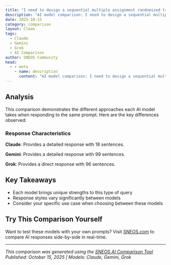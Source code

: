```yaml
---
title: "I need to design a sequential multiple assignment randomized trial (SMART). Help me: 1) Map out decision points and adaptive intervention options"
description: "AI model comparison: I need to design a sequential multiple assignment randomized trial (SMART). Help me: 1) Map out deci..."
date: 2025-10-15
category: comparison
layout: Clean
tags:
  - Claude
  - Gemini
  - Grok
  - AI Comparison
author: SNEOS Community
head:
  - - meta
    - name: description
      content: "AI model comparison: I need to design a sequential multiple assignment randomized trial (SMART). Help me: 1) Map out decision points and adap..."
---
```


<ChatComparison
  title="I need to design a sequential multiple assignment randomized trial (SMART). Help me: 1) Map out decision points and adaptive intervention options"
  prompt="I need to design a sequential multiple assignment randomized trial (SMART). Help me: 1) Map out decision points and adaptive intervention options"
  :responses='{"Claude": "# SMART Design Guide\n\n## 1) Mapping Decision Points and Adaptive Intervention Options\n\n### **Step 1: Define Your Clinical Question**\n\nFirst, clarify what you\u0027re trying to optimize:\n- What condition are you treating?\n- What is the ultimate goal? (symptom reduction, functional improvement, etc.)\n- What timeframe matters clinically?\n\n### **Step 2: Identify Critical Decision Points**\n\nDecision points are pre-specified times when treatment decisions are made based on participant response.\n\n**Typical SMART structure:**\n\n\u0060\u0060\u0060\nDECISION POINT 1 (Baseline)\n    \u2193\n[Time period for initial treatment]\n    \u2193\nDECISION POINT 2 (e.g., 8 weeks)\n    \u2193\n[Time period for adjusted treatment]\n    \u2193\nPRIMARY OUTCOME (e.g., 6 months)\n\u0060\u0060\u0060\n\n**Key considerations:**\n- **Timing**: When is response/non-response clinically evident?\n- **Number**: Most SMARTs have 2-3 decision points (2 is most common)\n- **Practical**: Allow sufficient time to assess response\n\n### **Step 3: Define Responder Status**\n\nAt each decision point (except the first), you\u0027ll classify participants:\n\n- **Responders**: Show adequate improvement\n- **Non-responders**: Show inadequate improvement\n- **Criteria**: Use validated measures with clinically meaningful thresholds\n\n**Example criteria:**\n- \u226550% symptom reduction = responder\n- CGI-Improvement score \u22642 = responder\n- Functional improvement \u002B symptom reduction\n\n### **Step 4: Map Intervention Options**\n\n**At Decision Point 1 (Baseline):**\n\u0060\u0060\u0060\nRandomize to initial treatment options:\n\u251C\u2500\u2500 Treatment A1\n\u2514\u2500\u2500 Treatment A2\n\u0060\u0060\u0060\n\n**At Decision Point 2 (Based on response):**\n\nFor **Responders** to A1:\n\u0060\u0060\u0060\n\u251C\u2500\u2500 Continue A1 (maintenance)\n\u2514\u2500\u2500 Augment A1 with additional component\n\u0060\u0060\u0060\n\nFor **Non-responders** to A1:\n\u0060\u0060\u0060\n\u251C\u2500\u2500 Intensify A1 (increase dose/frequency)\n\u251C\u2500\u2500 Switch to B1\n\u2514\u2500\u2500 Augment A1 with add-on treatment\n\u0060\u0060\u0060\n\n*(Repeat similar structure for initial Treatment A2)*\n\n### **Example SMART Design Template**\n\n**Condition:** Depression  \n**Timeline:** 6 months total (8 weeks \u2192 reassess \u2192 16 more weeks)\n\n\u0060\u0060\u0060\nBASELINE (Week 0)\n\u251C\u2500\u2500 50% \u2192 Medication A\n\u2502   \u2502\n\u2502   WEEK 8 ASSESSMENT\n\u2502   \u251C\u2500\u2500 Responders (\u226550% improvement)\n\u2502   \u2502   \u251C\u2500\u2500 50% \u2192 Continue Medication A\n\u2502   \u2502   \u2514\u2500\u2500 50% \u2192 Add therapy\n\u2502   \u2502\n\u2502   \u2514\u2500\u2500 Non-responders (\u003C50% improvement)\n\u2502       \u251C\u2500\u2500 50% \u2192 Switch to Medication B\n\u2502       \u2514\u2500\u2500 50% \u2192 Add therapy to Medication A\n\u2502\n\u2514\u2500\u2500 50% \u2192 Therapy alone\n    \u2502\n    WEEK 8 ASSESSMENT\n    \u251C\u2500\u2500 Responders (\u226550% improvement)\n    \u2502   \u251C\u2500\u2500 50% \u2192 Continue therapy\n    \u2502   \u2514\u2500\u2500 50% \u2192 Reduce frequency (maintenance)\n    \u2502\n    \u2514\u2500\u2500 Non-responders (\u003C50% improvement)\n        \u251C\u2500\u2500 50% \u2192 Add Medication A\n        \u2514\u2500\u2500 50% \u2192 Intensify therapy (2x/week)\n\u0060\u0060\u0060\n\nThis creates **8 embedded adaptive interventions** (treatment sequences).\n\n---\n\n## **Key Design Principles**\n\n### \u2713 **Scientific Considerations**\n- Base options on clinical equipoise\n- Ensure options are feasible in practice\n- Consider mechanism of action (e.g., don\u0027t switch between similar treatments)\n\n### \u2713 **Tailoring Variables**\n- Must be measurable at decision points\n- Should be actionable clinically\n- Consider: response status, side effects, adherence, patient preference\n\n### \u2713 **Balance**\n- **Too simple**: Won\u0027t capture clinical reality\n- **Too complex**: Difficult to implement, reduces power per pathway\n\n---\n\n## **Your Next Steps**\n\nTo help you further, please provide:\n\n1. **What condition/behavior are you targeting?**\n2. **What interventions are you considering?**\n3. **What is a clinically meaningful timeframe for", "Gemini": "A Sequential Multiple Assignment Randomized Trial (SMART) is a powerful design for building adaptive interventions (also known as dynamic treatment regimens or DTRs). It allows researchers to learn not only which treatments work best initially, but also how to sequence and combine treatments based on individual response.\n\nTo map out decision points and adaptive intervention options, we first need a *hypothetical clinical scenario*. Let\u0027s use a common one: **Developing an Optimal Adaptive Intervention for Treatment-Resistant Depression (TRD)**.\n\n---\n\n### **Hypothetical Scenario: Optimal Treatment for Treatment-Resistant Depression (TRD)**\n\n**Goal:** To identify the most effective sequence and combination of pharmacological and/or psychosocial interventions for individuals who have not responded to an initial standard antidepressant.\n\n**Target Population:** Adults diagnosed with Major Depressive Disorder who have failed to achieve remission after an adequate trial of a first-line antidepressant (e.g., an SSRI for 8-12 weeks).\n\n**Initial \u0022Baseline\u0022 Status:** All participants are considered \u0022treatment-resistant\u0022 based on the above definition.\n\n---\n\n### **SMART Design Map: Two-Stage Adaptive Intervention for TRD**\n\nThis SMART will have **two stages of randomization** and **one primary decision point** based on intermediate response.\n\n**Key:**\n*   **R#:** Randomization Point\n*   **A#:** Assessment Point\n*   **Tx:** Treatment\n*   **Goal:** To build a Dynamic Treatment Regimen (DTR) of the form:\n    *   *If* initial treatment X *and* response is Y, *then* proceed with Z.\n    *   *If* initial treatment X *and* response is N, *then* proceed with W.\n\n---\n\n#### **Phase 1: Entry \u0026 Initial Randomization (R1)**\n\n*   **Participants:** All eligible individuals with TRD enter the trial.\n\n*   **Decision Point 1: Initial Augmentation/Switching Strategy (R1)**\n    *   **Trigger:** Entry into the trial (failure of first-line antidepressant).\n    *   **Adaptive Intervention Options (Randomization 1 - R1):** Participants are randomized to one of two *initial* strategies for their TRD:\n        *   **Tx A: Augmentation with Antipsychotic (e.g., Aripiprazole)**\n            *   *Duration:* 8-10 weeks (while continuing their baseline antidepressant).\n            *   *Rationale:* Common augmentation strategy for TRD.\n        *   **Tx B: Switching to a Different Class of Antidepressant (e.g., Venlafaxine \u002B Mirtazapine combo)**\n            *   *Duration:* 8-10 weeks (discontinuing previous antidepressant, initiating new regimen).\n            *   *Rationale:* Another common approach for TRD, targeting different neurochemical pathways.\n\n---\n\n#### **Phase 2: Intermediate Assessment \u0026 Second Randomization (R2)**\n\n*   **Assessment Point 1 (A1): Intermediate Response**\n    *   **Trigger:** Completion of 8-10 weeks of Tx A or Tx B.\n    *   **Assessments:**\n        *   **Primary Outcome:** Change in depression severity (e.g., HAM-D or PHQ-9 scores).\n        *   **Key Decision Variable:** Categorization into \u0022Responder\u0022 vs. \u0022Non-Responder\u0022 based on pre-defined criteria.\n            *   **Definition of Responder:** \u2265 50% reduction in baseline depression severity score OR achieving a score below a clinical cutoff (e.g., HAM-D \u003C 7).\n            *   **Definition of Non-Responder:** \u003C 50% reduction in baseline depression severity score AND/OR not meeting clinical cutoff for remission.\n        *   **Secondary Outcomes:** Side effects, functional improvement, quality of life.\n\n*   **Decision Point 2: Tailored Intervention based on Response (R2a \u0026 R2b)**\n    *   **Trigger:** Results from Assessment Point 1 (A1). This is where the adaptive nature comes into play.\n\n    ---\n\n    **Branch 1: Participants who Responded at A1**\n    *   **Adaptive Intervention Options (Randomization 2a - R2a):** Responders are further randomized to optimize long-term outcomes and prevent relapse.\n        *   **Tx A1 (If started with Tx A): Continue current augmented regimen \u002B Relapse Prevention CBT.**\n            *   *Rationale:* Intensify psychosocial support to maintain gains.\n        *   **Tx A2 (If started with Tx A): Reduce Antipsychotic Dosage (Taper) \u002B Relapse Prevention CBT.**\n            *   *Rationale:* Reduce medication burden and potential long-term side effects while maintaining gains.\n        *   **Tx B1 (If started with Tx B): Continue current combo regimen \u002B Relapse Prevention CBT.**\n            *   *Rationale:* Intensify psychosocial support to maintain gains.\n        *   **Tx B2 (If started with Tx B): Switch to Monotherapy (e.g., only Venlafaxine) \u002B Relapse Prevention CBT.**\n            *   *Rationale:* Simplify regimen and reduce polypharmacy, while maintaining gains.\n            *   *(Note: The options here would need careful consideration to be truly distinct and testable.)*\n\n    ---\n\n    **Branch 2: Participants who Did NOT Respond at A1**\n    *   **Adaptive Intervention Options (Randomization 2b - R2b):** Non-responders are further randomized to more intensive or alternative interventions.\n        *   **Tx C (If started with Tx A): Switch to Transcranial Magnetic Stimulation (TMS) \u002B Psychotherapy.**\n            *   *Rationale:* Non-pharmacological option for TRD.\n        *   **Tx D (If started with Tx A): Switch to Monoamine Oxidase Inhibitor (MAOI) \u002B Intensive Psychotherapy.**\n            *   *Rationale:* More potent pharmacological option, often reserved for later stages of TRD.\n        *   **Tx E (If started with Tx B): Augment with Lithium \u002B Intensive Psychotherapy.**\n            *   *Rationale:* Augmentation strategy for TRD, often considered after other options.\n        *   **Tx F (If started with Tx B): Switch to Electroconvulsive Therapy (ECT) Consultation.**\n            *   *Rationale:* Most potent intervention for severe TRD, often considered when other treatments fail.\n            *   *(Note: The options for non-responders need to be sufficiently distinct and potentially more intensive.)*\n\n---\n\n#### **Phase 3: Final Assessment \u0026 Long-term Follow-up**\n\n*   **Assessment Point 2 (A2): Final Outcome**\n    *   **Trigger:** Completion of 16-20 weeks (or longer) of the second-stage intervention.\n    *   **Assessments:**\n        *   **Primary Outcome:** Remission rates, sustained remission, relapse prevention.\n        *   **Secondary Outcomes:** Functional recovery, quality of life, side effects, cost-effectiveness.\n\n*   **Long-term Follow-up:** Continue to monitor participants for 6-12 months post-intervention to assess durability of response and relapse rates.\n\n---\n\n### **Visual Flowchart Representation (Text-based):**\n\n\u0060\u0060\u0060\n                  [Eligible TRD Patients]\n                           |\n                           V\n              [Initial Randomization (R1)]\n               /                          \\\n              /                            \\\n      [Tx A: Augment w/ Antipsychotic]   [Tx B: Switch to Venlafaxine \u002B Mirtazapine]\n                 (8-10 weeks)                   (8-10 weeks)\n                     |                                |\n                     V                                V\n              [Assessment Point 1 (A1): Intermediate Response]\n               /           \\                       /           \\\n              /             \\                     /             \\\n    [A1 Responder]    [A1 Non-Responder]   [A1 Responder]    [A1 Non-Responder]\n           |                 |                   |                 |\n           V                 V                   V                 V\n  [Randomization 2a (R2a)] [Randomization 2b (R2b)] [Randomization 2a (R2a)] [Randomization 2b (R2b)]\n      /        \\             /        \\              /        \\             /        \\\n     /          \\           /          \\            /          \\           /          \\\n[Tx A1]      [Tx A2]    [Tx C]      [Tx D]       [Tx B1]      [Tx B2]    [Tx E]      [Tx F]\n(Cont. \u002B CBT) (Taper \u002B CBT) (Switch to TMS) (Switch to MAOI) (Cont. \u002B CBT) (Mono \u002B CBT) (Augment w/Li) (ECT Consult)\n    |             |          |           |            |             |          |           |\n    ------------------------------------------------------------------------------------------\n                                                 |\n                                                 V\n                                         [Final Assessment (A2)]\n                                                 |\n                                                 V\n                                      [Long-term Follow-up]\n\u0060\u0060\u0060\n\n---\n\n### **Summary of Decision Points and Adaptive Intervention Options:**\n\n1.  **Decision Point 1: Initial Augmentation/Switching (R1)**\n    *   **When:** Upon entry into the trial, after failing initial first-line antidepressant.\n    *   **What is assessed:** Baseline characteristics, prior treatment history.\n    *   **Adaptive Options:**\n        *   Augmentation with Antipsychotic (Tx A)\n        *   Switch to Different Antidepressant Combination (Tx B)\n    *   **Goal:** To identify which *initial* strategy yields the best proportion of responders.\n\n2.  **Decision Point 2: Intermediate Response Assessment (A1)**\n    *   **When:** After 8-10 weeks of the first-stage intervention (Tx A or Tx B).\n    *   **What is assessed:** Depression severity (e.g., HAM-D, PHQ-9) to categorize as \u0022Responder\u0022 or \u0022Non-Responder.\u0022\n    *   **Adaptive Function:** This assessment *stratifies* participants for the next randomization, determining which set of options they are eligible for.\n\n3.  **Decision Point 3 (a): Responder Optimization/Maintenance (R2a)**\n    *   **When:** For participants who *responded* to their initial Tx (A or B) at A1.\n    *   **What is assessed:** Ongoing depression symptoms, side effects, functional status.\n    *   **Adaptive Options (example based on initial Tx):**\n        *   **If started with Tx A (Antipsychotic Augmentation):**\n            *   Continue Tx A \u002B Relapse Prevention CBT (Tx A1)\n            *   Taper Antipsychotic \u002B Relapse Prevention CBT (Tx A2)\n        *   **If started with Tx B (Antidepressant Combo Switch):**\n            *   Continue Tx B \u002B Relapse Prevention CBT (Tx B1)\n            *   Switch to Antidepressant Monotherapy \u002B Relapse Prevention CBT (Tx B2)\n    *   **Goal:** To identify the optimal strategy for maintaining gains, preventing relapse, and potentially reducing medication burden for responders.\n\n4.  **Decision Point 3 (b): Non-Responder Salvage/Intensification (R2b)**\n    *   **When:** For participants who *did NOT respond* to their initial Tx (A or B) at A1.\n    *   **What is assessed:** Ongoing depression symptoms, side effects, functional status, tolerance to previous treatment.\n    *   **Adaptive Options (example based on initial Tx):**\n        *   **If started with Tx A (Antipsychotic Augmentation):**\n            *   Switch to Transcranial Magnetic Stimulation (TMS) \u002B Psychotherapy (Tx C)\n            *   Switch to MAOI \u002B Intensive Psychotherapy (Tx D)\n        *   **If started with Tx B (Antidepressant Combo Switch):**\n            *   Augment with Lithium \u002B Intensive Psychotherapy (Tx E)\n            *   Consultation for Electroconvulsive Therapy (ECT) (Tx F)\n    *   **Goal:** To identify the most effective \u0022rescue\u0022 strategy for individuals who failed the first-stage treatment.\n\n---\n\n### **Key Considerations for Designing YOUR SMART:**\n\n*   **Specify Your Context:** Replace \u0022TRD\u0022 with your specific disease/condition, target population, and existing treatment landscape.\n*   **Define Interventions Clearly:** What are the exact components, doses, frequencies, and durations of *each* treatment option (initial, augmentation, switching, maintenance)?\n*   **Operationalize Response/Non-Response:** This is CRITICAL. What specific measure and threshold will define a \u0022responder\u0022 vs. \u0022non-responder\u0022 at each assessment point? Be precise and clinically relevant.\n*   **Timing of Assessments:** How long is each treatment stage? When are assessments performed? These timings should be clinically meaningful and allow enough time for interventions to show an effect.\n*   **Number of Stages:** While this example is two stages, a SMART can have more. Each additional stage adds complexity but can yield a more nuanced DTR.\n*   **Ethical Considerations:** Especially with non-responders, ensuring ethical care and access to effective treatments is paramount.\n*   **Statistical Analysis:** SMARTs require specialized statistical methods (e.g., Q-learning, A-learning) to analyze the data and compare different DTRs. This will need to be planned at the design stage.\n*   **Sample Size:** SMARTs often require larger sample sizes than traditional RCTs to power the comparisons between different DTRs.\n\nBy clearly mapping these decision points and the adaptive intervention options, you lay the groundwork for a robust SMART that can provide invaluable insights into optimal personalized treatment pathways.", "Grok": "### Understanding SMART Designs\nA Sequential Multiple Assignment Randomized Trial (SMART) is a type of clinical trial designed to evaluate adaptive interventions, where treatments are dynamically tailored based on a patient\u0027s evolving response (e.g., at specific decision points). It uses randomization at key stages to compare options, allowing estimation of optimal sequences. SMARTs are common in fields like mental health, addiction, oncology, and chronic disease management, where one-size-fits-all approaches fall short.\n\nTo design your SMART, start by defining the problem: What condition are you targeting? What are the key outcomes (e.g., symptom reduction, adherence)? Below, I\u0027ll outline a general framework for mapping decision points and adaptive intervention options, using a hypothetical example for clarity (e.g., treating depression in adolescents). You can adapt this to your context\u2014feel free to provide more details for a tailored design.\n\n### Step 1: Define Decision Points\nDecision points are critical junctures where treatment is adapted, typically staged by time or patient status. They create a \u0022tree\u0022 structure, with randomizations at each point to test alternatives. Aim for 2\u20133 points to keep the trial feasible (more points increase complexity and sample size needs).\n\n- **General Guidelines**:\n  - Base points on clinical milestones (e.g., after 4\u20138 weeks of initial treatment, or at relapse).\n  - Include eligibility criteria (e.g., initial diagnosis) and exclusion rules (e.g., severe comorbidities).\n  - Randomize at each point to subgroups based on response (e.g., responders vs. non-responders, defined by a threshold like 50% symptom improvement).\n\n- **Hypothetical Example for Adolescent Depression**:\n  - **Decision Point 1 (Baseline/Diagnosis, Time 0)**: All eligible patients (e.g., DSM-5 diagnosed moderate depression, ages 12\u201318) are randomized to initial treatments. No adaptation yet\u2014this sets the first stage.\n  - **Decision Point 2 (After 8 Weeks, Intermediate Assessment)**: Reassess response using a validated scale (e.g., PHQ-9 score). Stratify into \u0022responders\u0022 (\u226550% reduction) or \u0022non-responders\u0022 (\u003C50% reduction). Randomize non-responders to adapt; responders may continue or step down.\n  - **Decision Point 3 (After 16 Weeks, Long-Term Assessment)**: For ongoing non-responders or relapsers (e.g., score increase \u003E20%), adapt further (e.g., switch therapies). This could lead to maintenance or end-of-trial.\n\nVisual Tree Structure (Conceptual):\n\u0060\u0060\u0060\nStart: Eligible Patients\n  \u2193 (Randomize at DP1)\nDP1: Initial Assignment\n  \u251C\u2500\u2500 Option A \u2192 DP2 Assessment\n  \u2502     \u251C\u2500\u2500 Responder \u2192 Continue/Step-Down (No Randomization)\n  \u2502     \u2514\u2500\u2500 Non-Responder \u2192 Randomize to Options X or Y\n  \u2514\u2500\u2500 Option B \u2192 DP2 Assessment\n        \u251C\u2500\u2500 Responder \u2192 Continue/Step-Down\n        \u2514\u2500\u2500 Non-Responder \u2192 Randomize to Options X or Y\n  \u2193 (From DP2 Adaptations)\nDP3: Further Assessment\n  \u251C\u2500\u2500 Stable \u2192 Maintenance Phase\n  \u2514\u2500\u2500 Worsening \u2192 Randomize to Options P or Q \u2192 End\n\u0060\u0060\u0060\n\n### Step 2: Specify Adaptive Intervention Options\nAdaptive interventions (also called dynamic treatment regimens) are sequences of treatments triggered by decision points. At each randomization, assign 2\u002B embedded options to compare efficacy. Options should be clinically plausible, evidence-based, and feasible to deliver.\n\n- **General Guidelines**:\n  - Embed 2\u20134 options per randomization to balance power and ethics (e.g., avoid withholding proven treatments).\n  - Define sequences explicitly (e.g., \u0022Initial CBT \u002B If non-responder, switch to CBT \u002B SSRI\u0022).\n  - Consider trade-offs: Intensity (step-up vs. step-down), modality (e.g., therapy vs. medication), or combinations.\n  - Power the trial for estimating optimal sequences (sample size ~200\u2013500 per arm, depending on effect sizes; use software like Q-learning for analysis).\n  - Ethical notes: Ensure options meet equipoise (genuine uncertainty) and include safety monitoring.\n\n- **Hypothetical Example Options for Adolescent Depression**:\n  - **At DP1 (Initial Randomization)**: Compare two first-line, low-risk options.\n    - Option A: Cognitive Behavioral Therapy (CBT) alone (weekly sessions for 8 weeks).\n    - Option B: Selective Serotonin Reuptake Inhibitor (SSRI) medication alone (e.g., fluoxetine, titrated dose).\n  - **At DP2 (For Non-Responders Only)**: Adapt based on initial failure (randomize ~50% of cohort).\n    - From Option A (CBT failure): \n      - Option X: Augment with SSRI (CBT \u002B medication).\n      - Option Y: Switch to Interpersonal Therapy (IPT), a different modality.\n    - From Option B (SSRI failure):\n      - Option X: Augment with CBT (medication \u002B therapy).\n      - Option Y: Switch to a different SSRI or add bupropion.\n    - For Responders: Non-randomized continuation (e.g., taper to maintenance CBT biweekly).\n  - **At DP3 (For Persistent Non-Responders or Relapsers)**: Focus on escalation.\n    - Option P: Intensive multimodal (CBT \u002B SSRI \u002B family therapy).\n    - Option Q: Refer to specialized care (e.g., inpatient or TMS if refractory).\n    - Stable patients: Step-down to monitoring (e.g., quarterly check-ins).\n\nThis yields 4 primary adaptive sequences to evaluate (e.g., A \u2192 X \u2192 P; A \u2192 Y \u2192 Q; B \u2192 X \u2192 P; B \u2192 Y \u2192 Q), plus secondary comparisons.\n\n### Next Steps for Implementation\n- **Outcomes and Analysis**: Primary outcome could be sustained remission at 6\u201312 months. Use SMART-specific stats like weighted regression or Q-learning to identify the optimal sequence (e.g., highest response rate with lowest side effects).\n- **Trial Logistics**: Estimate sample size (e.g., via R package \u0060SMART\u0060 or simulations). Include recruitment (n=300\u2013600), blinding where possible, and fidelity checks.\n- **Challenges to Anticipate**: Dropout at decision points, defining \u0022response\u0022 thresholds, and generalizability.\n\nIf you share specifics (e.g., disease area, available treatments, or number of stages), I can refine this map or provide sample protocols/power calculations. Resources like the NIH\u0027s SMART toolbox or books by Murphy \u0026 Almirall are great for deeper dives."}' published-date="{DateTime.UtcNow:HH:mm}"
/>

## Analysis

This comparison demonstrates the different approaches each AI model takes when responding to the same prompt. Here are the key differences observed:

### Response Characteristics

**Claude**: Provides a detailed response with 18 sentences. 

**Gemini**: Provides a detailed response with 99 sentences. 

**Grok**: Provides a direct response with 96 sentences. 

## Key Takeaways

- Each model brings unique strengths to this type of query
- Response styles vary significantly between models
- Consider your specific use case when choosing between these models

## Try This Comparison Yourself

Want to test these models with your own prompts? Visit [SNEOS.com](https://sneos.com) to compare AI responses side-by-side in real-time.

---

*This comparison was generated using the [SNEOS AI Comparison Tool](https://sneos.com)*
*Published: October 15, 2025 | Models: Claude, Gemini, Grok*
